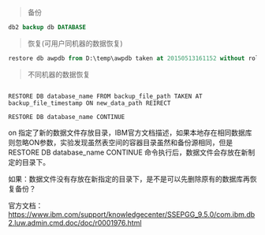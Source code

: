 > 备份

```sql
db2 backup db DATABASE
```

> 恢复(可用户同机器的数据恢复)

```sql
restore db awpdb from D:\temp\awpdb taken at 20150513161152 without rolling forward
```

> 不同机器的数据恢复

```shell

RESTORE DB database_name FROM backup_file_path TAKEN AT backup_file_timestamp ON new_data_path REIRECT

RESTORE DB database_name CONTINUE

```

on 指定了新的数据文件存放目录，IBM官方文档描述，如果本地存在相同数据库则忽略ON参数，实验发现虽然表空间的容器目录虽然和备份源相同，但是RESTORE DB database_name CONTINUE 命令执行后，数据文件会存放在新制定的目录下。

如果：数据文件没有存放在新指定的目录下，是不是可以先删除原有的数据库再恢复备份？

官方文档：https://www.ibm.com/support/knowledgecenter/SSEPGG_9.5.0/com.ibm.db2.luw.admin.cmd.doc/doc/r0001976.html
